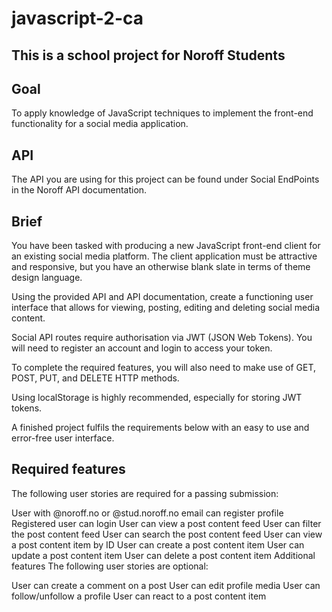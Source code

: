 # javascript-2-ca

## This is a school project for Noroff Students

## Goal
To apply knowledge of JavaScript techniques to implement the front-end functionality for a social media application.

## API
The API you are using for this project can be found under Social EndPoints in the Noroff API documentation.

## Brief
You have been tasked with producing a new JavaScript front-end client for an existing social media platform. The client application must be attractive and responsive, but you have an otherwise blank slate in terms of theme design language.

Using the provided API and API documentation, create a functioning user interface that allows for viewing, posting, editing and deleting social media content.

Social API routes require authorisation via JWT (JSON Web Tokens). You will need to register an account and login to access your token.

To complete the required features, you will also need to make use of GET, POST, PUT, and DELETE HTTP methods.

Using localStorage is highly recommended, especially for storing JWT tokens.

A finished project fulfils the requirements below with an easy to use and error-free user interface.

## Required features
The following user stories are required for a passing submission:

User with @noroff.no or @stud.noroff.no email can register profile
Registered user can login
User can view a post content feed
User can filter the post content feed
User can search the post content feed
User can view a post content item by ID
User can create a post content item
User can update a post content item
User can delete a post content item
Additional features
The following user stories are optional:

User can create a comment on a post
User can edit profile media
User can follow/unfollow a profile
User can react to a post content item